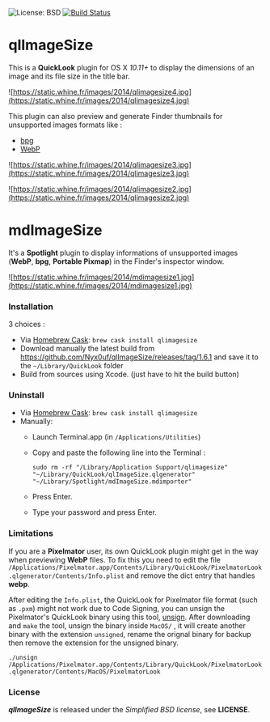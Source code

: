 ![License: BSD](https://img.shields.io/badge/license-BSD-blue.svg?style=flat) [![Build Status](https://travis-ci.com/Nyx0uf/qlImageSize.svg?branch=master)](https://travis-ci.com/Nyx0uf/qlImageSize)

# qlImageSize

This is a **QuickLook** plugin for OS X *10.11+* to display the dimensions of an image and its file size in the title bar.

![https://static.whine.fr/images/2014/qlimagesize4.jpg](https://static.whine.fr/images/2014/qlimagesize4.jpg)

This plugin can also preview and generate Finder thumbnails for unsupported images formats like :

- [bpg](http://bellard.org/bpg/ "bpg")
- [WebP](https://developers.google.com/speed/webp/ "WebP")

![https://static.whine.fr/images/2014/qlimagesize3.jpg](https://static.whine.fr/images/2014/qlimagesize3.jpg)

![https://static.whine.fr/images/2014/qlimagesize2.jpg](https://static.whine.fr/images/2014/qlimagesize2.jpg)


# mdImageSize

It's a **Spotlight** plugin to display informations of unsupported images (**WebP**, **bpg**, **Portable Pixmap**) in the Finder's inspector window.

![https://static.whine.fr/images/2014/mdimagesize1.jpg](https://static.whine.fr/images/2014/mdimagesize1.jpg)


### Installation

3 choices : 

- Via [Homebrew Cask](https://brew.sh/): `brew cask install qlimagesize`
- Download manually the latest build from https://github.com/Nyx0uf/qlImageSize/releases/tag/1.6.1 and save it to the `~/Library/QuickLook` folder
- Build from sources using Xcode. (just have to hit the build button)

### Uninstall

- Via [Homebrew Cask](https://brew.sh/): `brew cask install qlimagesize`
- Manually:
  - Launch Terminal.app (in `/Applications/Utilities`)
  - Copy and paste the following line into the Terminal :

    `sudo rm -rf "/Library/Application Support/qlimagesize" "~/Library/QuickLook/qlImageSize.qlgenerator" "~/Library/Spotlight/mdImageSize.mdimporter"`

  - Press Enter.
  - Type your password and press Enter.

### Limitations

If you are a **Pixelmator** user, its own QuickLook plugin might get in the way when previewing **WebP** files. To fix this you need to edit the file `/Applications/Pixelmator.app/Contents/Library/QuickLook/PixelmatorLook.qlgenerator/Contents/Info.plist` and remove the dict entry that handles **webp**.

After editing the `Info.plist`, the QuickLook for Pixelmator file format (such as `.pxm`) might not work due to Code Signing, you can unsign the Pixelmator's QuickLook binary using this tool, [unsign](https://github.com/steakknife/unsign). After downloading and `make` the tool, unsign the binary inside `MacOS/` , it will create another binary with the extension `unsigned`, rename the orignal binary for backup then remove the extension for the unsigned binary.

`./unsign /Applications/Pixelmator.app/Contents/Library/QuickLook/PixelmatorLook.qlgenerator/Contents/MacOS/PixelmatorLook`

### License

***qlImageSize*** is released under the *Simplified BSD license*, see **LICENSE**.
